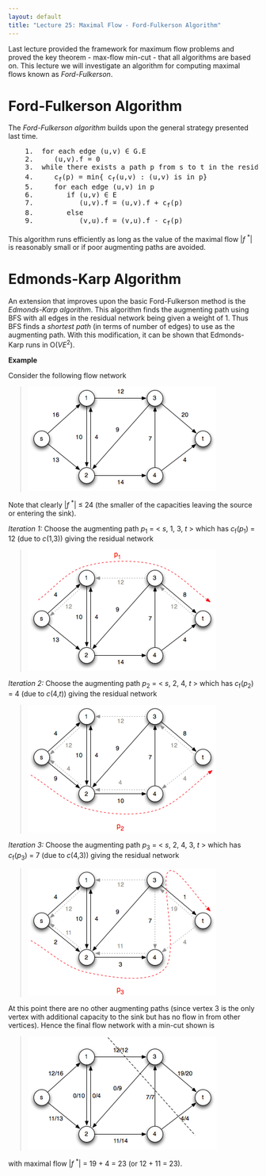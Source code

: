 ```yaml
---
layout: default
title: "Lecture 25: Maximal Flow - Ford-Fulkerson Algorithm"
---
```


Last lecture provided the framework for maximum flow problems and proved the key theorem - max-flow min-cut - that all algorithms are based on. This lecture we will investigate an algorithm for computing maximal flows known as *Ford-Fulkerson*.

Ford-Fulkerson Algorithm
========================

The *Ford-Fulkerson algorithm* builds upon the general strategy presented last time.

<pre>
	1.  for each edge (u,v) ∈ G.E
	2.     (u,v).f = 0
	3.  while there exists a path p from s to t in the residual network G<sub>f</sub>
	4.     c<sub>f</sub>(p) = min{ c<sub>f</sub>(u,v) : (u,v) is in p}
	5.     for each edge (u,v) in p
	6.        if (u,v) ∈ E
	7.           (u,v).f = (u,v).f + c<sub>f</sub>(p)
	8.        else
	9.           (v,u).f = (v,u).f - c<sub>f</sub>(p)
</pre>

This algorithm runs efficiently as long as the value of the maximal flow |*f* <sup>\*</sup>| is reasonably small or if poor augmenting paths are avoided.

Edmonds-Karp Algorithm
======================

An extension that improves upon the basic Ford-Fulkerson method is the *Edmonds-Karp algorithm*. This algorithm finds the augmenting path using BFS with all edges in the residual network being given a weight of 1. Thus BFS finds a *shortest path* (in terms of number of edges) to use as the augmenting path. With this modification, it can be shown that Edmonds-Karp runs in O(*VE*<sup>2</sup>).

**Example**

Consider the following flow network

> ![image](images/lecture25/MaxFlowexample.png)

Note that clearly |*f* <sup>\*</sup>| ≤ 24 (the smaller of the capacities leaving the source or entering the sink).

*Iteration 1:* Choose the augmenting path *p*<sub>1</sub> = \< *s*, 1, 3, *t* \> which has *c*<sub>f</sub>(*p*<sub>1</sub>) = 12 (due to *c*(1,3)) giving the residual network

> ![image](images/lecture25/MaxFlowexample1.png)

*Iteration 2:* Choose the augmenting path *p*<sub>2</sub> = \< *s*, 2, 4, *t* \> which has *c*<sub>f</sub>(*p*<sub>2</sub>) = 4 (due to *c*(4,*t*)) giving the residual network

> ![image](images/lecture25/MaxFlowexample2.png)

*Iteration 3:* Choose the augmenting path *p*<sub>3</sub> = \< *s*, 2, 4, 3, *t* \> which has *c*<sub>f</sub>(*p*<sub>3</sub>) = 7 (due to *c*(4,3)) giving the residual network

> ![image](images/lecture25/MaxFlowexample3.png)

At this point there are no other augmenting paths (since vertex 3 is the only vertex with additional capacity to the sink but has no flow in from other vertices). Hence the final flow network with a min-cut shown is

> ![image](images/lecture25/MaxFlowexample4.png)

with maximal flow |*f* <sup>\*</sup>| = 19 + 4 = 23 (or 12 + 11 = 23).


